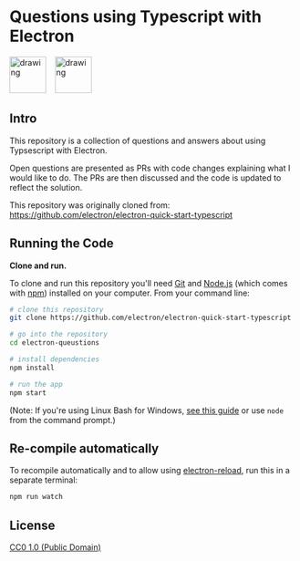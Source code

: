 # Questions using Typescript with Electron

<img src="https://upload.wikimedia.org/wikipedia/commons/thumb/9/91/Electron_Software_Framework_Logo.svg/1200px-Electron_Software_Framework_Logo.svg.png" alt="drawing" width="64"/>&nbsp; &nbsp; <img src="https://upload.wikimedia.org/wikipedia/commons/thumb/4/4c/Typescript_logo_2020.svg/1024px-Typescript_logo_2020.svg.png" alt="drawing" width="64"/>



## Intro

This repository is a collection of questions and answers about using Typsescript with Electron. 

Open questions are presented as PRs with code changes explaining what I would like to do. The PRs are then discussed and the code is updated to reflect the solution.

This repository was originally cloned from: https://github.com/electron/electron-quick-start-typescript

## Running the Code

**Clone and run.**

To clone and run this repository you'll need [Git](https://git-scm.com) and [Node.js](https://nodejs.org/en/download/) (which comes with [npm](http://npmjs.com)) installed on your computer. From your command line:

```bash
# clone this repository
git clone https://github.com/electron/electron-quick-start-typescript

# go into the repository
cd electron-queustions

# install dependencies
npm install

# run the app
npm start
```

(Note: If you're using Linux Bash for Windows, [see this guide](https://www.howtogeek.com/261575/how-to-run-graphical-linux-desktop-applications-from-windows-10s-bash-shell/) or use `node` from the command prompt.)

## Re-compile automatically

To recompile automatically and to allow using [electron-reload](https://github.com/yan-foto/electron-reload), run this in a separate terminal:

```bash
npm run watch
```


## License

[CC0 1.0 (Public Domain)](LICENSE.md)
